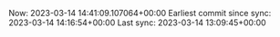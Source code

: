 Now: 2023-03-14 14:41:09.107064+00:00 Earliest commit since sync: 2023-03-14 14:16:54+00:00 Last sync: 2023-03-14 13:09:45+00:00
